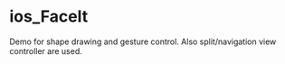# ios_FaceIt
Demo for shape drawing and gesture control. Also split/navigation view controller are used.